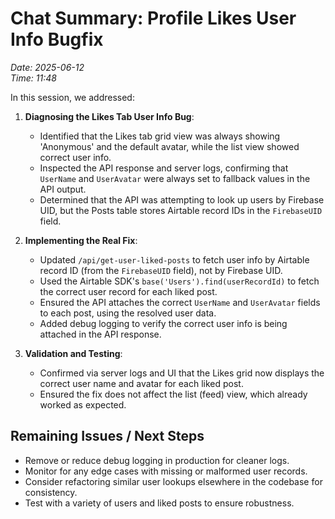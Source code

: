 # Chat Summary: Profile Likes User Info Bugfix
*Date: 2025-06-12*  
*Time: 11:48*

In this session, we addressed:

1. **Diagnosing the Likes Tab User Info Bug**:
   - Identified that the Likes tab grid view was always showing 'Anonymous' and the default avatar, while the list view showed correct user info.
   - Inspected the API response and server logs, confirming that `UserName` and `UserAvatar` were always set to fallback values in the API output.
   - Determined that the API was attempting to look up users by Firebase UID, but the Posts table stores Airtable record IDs in the `FirebaseUID` field.

2. **Implementing the Real Fix**:
   - Updated `/api/get-user-liked-posts` to fetch user info by Airtable record ID (from the `FirebaseUID` field), not by Firebase UID.
   - Used the Airtable SDK's `base('Users').find(userRecordId)` to fetch the correct user record for each liked post.
   - Ensured the API attaches the correct `UserName` and `UserAvatar` fields to each post, using the resolved user data.
   - Added debug logging to verify the correct user info is being attached in the API response.

3. **Validation and Testing**:
   - Confirmed via server logs and UI that the Likes grid now displays the correct user name and avatar for each liked post.
   - Ensured the fix does not affect the list (feed) view, which already worked as expected.

## Remaining Issues / Next Steps

- Remove or reduce debug logging in production for cleaner logs.
- Monitor for any edge cases with missing or malformed user records.
- Consider refactoring similar user lookups elsewhere in the codebase for consistency.
- Test with a variety of users and liked posts to ensure robustness. 